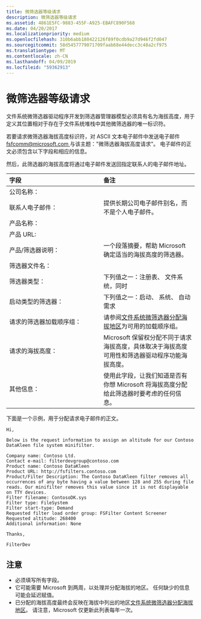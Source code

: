 ```yaml
---
title: 微筛选器等级请求
description: 微筛选器等级请求
ms.assetid: 4861E5FC-9883-455F-A925-EBAFC890F568
ms.date: 04/20/2017
ms.localizationpriority: medium
ms.openlocfilehash: 310b6abb180422126f89f0cdb9a27d946f2fd047
ms.sourcegitcommit: 58d5457779071709faab68e44decc3c48a2cf975
ms.translationtype: MT
ms.contentlocale: zh-CN
ms.lasthandoff: 04/09/2019
ms.locfileid: "59362913"
---
```

# <a name="minifilter-altitude-request"></a>微筛选器等级请求

文件系统微筛选器驱动程序开发到筛选器管理器模型必须具有名为海拔高度，用于定义其位置相对于存在于文件系统堆栈中其他微筛选器的唯一标识符。

若要请求微筛选器海拔高度标识符，对 ASCII 文本电子邮件中发送电子邮件[ fsfcomm@microsoft.com ](mailto:fsfcomm@microsoft.com?subject=Minifilter%20altitude%20request)与该主题："微筛选器海拔高度请求"。 电子邮件的正文必须包含以下字段和相应的信息。

然后，此筛选器的海拔高度将通过电子邮件发送回指定联系人的电子邮件地址。

<table>
<colgroup>
<col width="50%" />
<col width="50%" />
</colgroup>
<thead>
<tr class="header">
<th align="left">字段</th>
<th align="left">备注</th>
</tr>
</thead>
<tbody>
<tr class="odd">
<td align="left">公司名称：</td>
<td align="left"></td>
</tr>
<tr class="even">
<td align="left">联系人电子邮件：</td>
<td align="left">提供长期公司电子邮件别名，而不是个人电子邮件。</td>
</tr>
<tr class="odd">
<td align="left">产品名称：</td>
<td align="left"></td>
</tr>
<tr class="even">
<td align="left">产品 URL:</td>
<td align="left"></td>
</tr>
<tr class="odd">
<td align="left">产品/筛选器说明：</td>
<td align="left">一个段落摘要，帮助 Microsoft 确定适当的海拔高度的筛选器。</td>
</tr>
<tr class="even">
<td align="left">筛选器文件名：</td>
<td align="left"></td>
</tr>
<tr class="odd">
<td align="left">筛选器类型：</td>
<td align="left">下列值之一：注册表、 文件系统，同时</td>
</tr>
<tr class="even">
<td align="left">启动类型的筛选器：</td>
<td align="left">下列值之一：启动、 系统、 自动需求</td>
</tr>
<tr class="odd">
<td align="left">请求的筛选器加载顺序组：</td>
<td align="left">请参阅<a href="allocated-altitudes.md" data-raw-source="[File System Minifilter Allocated Altitudes](allocated-altitudes.md)">文件系统微筛选器分配海拔地区</a>为可用的加载顺序组。</td>
</tr>
<tr class="even">
<td align="left">请求的海拔高度：</td>
<td align="left">Microsoft 保留权分配不同于请求海拔高度，具体取决于海拔高度可用性和筛选器驱动程序功能海拔高度。</td>
</tr>
<tr class="odd">
<td align="left">其他信息：</td>
<td align="left">使用此字段，让我们知道是否有你想 Microsoft 将海拔高度分配给此筛选器时要考虑的任何信息。</td>
</tr>
</tbody>
</table>

下面是一个示例，用于分配请求电子邮件的正文。

``` syntax
Hi,

Below is the request information to assign an altitude for our Contoso DataKleen file system minifilter.

Company name: Contoso Ltd.
Contact e-mail: filterdevgroup@contoso.com
Product name: Contoso DataKleen
Product URL: http://fsfilters.contoso.com
Product/Filter Description: The Contoso DataKleen filter removes all occurrences of any byte having a value between 128 and 255 during file reads. Our minifilter removes this value since it is not displayable on TTY devices.
Filter filename: ContosoDK.sys
Filter type: FileSystem
Filter start-type: Demand
Requested filter load order group: FSFilter Content Screener
Requested altitude: 268400
Additional information: None

Thanks,

FilterDev
```

## <a name="note"></a>注意

* 必须填写所有字段。
* 它可能需要 Microsoft 到两周，以处理并分配海拔的地区。 任何缺少的信息可能会延迟赋值。
* 已分配的海拔高度最终会反映在海拔中列出的地区[文件系统微筛选器分配海拔地区](allocated-altitudes.md)。 请注意，Microsoft 仅更新此列表每年一次。